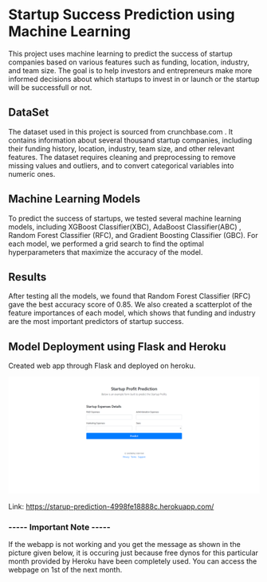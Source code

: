 # Startup Success Prediction using Machine Learning

This project uses machine learning to predict the success of startup companies based on various features such as funding, location, industry, and team size. The goal is to help investors and entrepreneurs make more informed decisions about which startups to invest in or launch or the startup will be successfull or not.




## DataSet

The dataset used in this project is sourced from crunchbase.com . It contains information about several thousand startup companies, including their funding history, location, industry, team size, and other relevant features. The dataset requires cleaning and preprocessing to remove missing values and outliers, and to convert categorical variables into numeric ones.
## Machine Learning Models

To predict the success of startups, we tested several machine learning models, including XGBoost Classifier(XBC), AdaBoost Classifier(ABC) , Random Forest Classifier (RFC), and Gradient Boosting Classifier (GBC). For each model, we performed a grid search to find the optimal hyperparameters that maximize the accuracy of the model.
## Results

After testing all the models, we found that Random Forest Classifier (RFC) gave the best accuracy score of 0.85. We also created a scatterplot of the feature importances of each model, which shows that funding and industry are the most important predictors of startup success.
## Model Deployment using Flask and Heroku

Created web app through Flask and deployed on heroku.

![alt text](https://github.com/Shaw1390/Startup-Prediction/blob/main/static/img/Screenshot%202025-01-21%20213114.png)

Link: https://starup-prediction-4998fe18888c.herokuapp.com/

### ----- Important Note -----
If the webapp is not working and you get the message as shown in the picture given below, it is occuring just because free dynos for this particular month provided by Heroku have been completely used. You can access the webpage on 1st of the next month.
